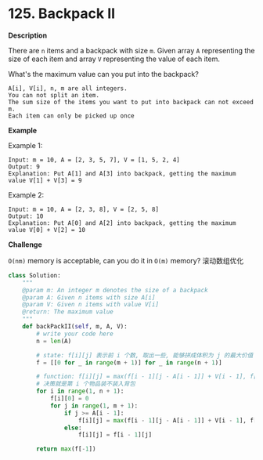 # 125. Backpack II

**Description**

There are `n` items and a backpack with size `m`. Given array `A` representing the size of each item and array `V` representing the value of each item.

What's the maximum value can you put into the backpack?

```
A[i], V[i], n, m are all integers.
You can not split an item.
The sum size of the items you want to put into backpack can not exceed m.
Each item can only be picked up once
```

**Example**

Example 1:

```
Input: m = 10, A = [2, 3, 5, 7], V = [1, 5, 2, 4]
Output: 9
Explanation: Put A[1] and A[3] into backpack, getting the maximum value V[1] + V[3] = 9 
```

Example 2:

```
Input: m = 10, A = [2, 3, 8], V = [2, 5, 8]
Output: 10
Explanation: Put A[0] and A[2] into backpack, getting the maximum value V[0] + V[2] = 10 
```

**Challenge**

`O(nm)` memory is acceptable, can you do it in `O(m)` memory? 滚动数组优化


```python
class Solution:
    """
    @param m: An integer m denotes the size of a backpack
    @param A: Given n items with size A[i]
    @param V: Given n items with value V[i]
    @return: The maximum value
    """
    def backPackII(self, m, A, V):
        # write your code here
        n = len(A)

        # state: f[i][j] 表示前 i 个数, 取出一些, 能够拼成体积为 j 的最大价值
        f = [[0 for _ in range(m + 1)] for _ in range(n + 1)]

        # function: f[i][j] = max(f[i - 1][j - A[i - 1]] + V[i - 1], f[i - 1][j])
        # 决策就是第 i 个物品装不装入背包
        for i in range(1, n + 1):
            f[i][0] = 0
            for j in range(1, m + 1):
                if j >= A[i - 1]:
                    f[i][j] = max(f[i - 1][j - A[i - 1]] + V[i - 1], f[i - 1][j])
                else:
                    f[i][j] = f[i - 1][j]

        return max(f[-1])
```